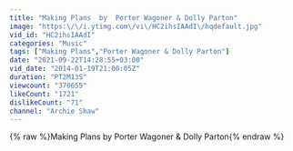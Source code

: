 ```yaml
---
title: "Making Plans  by  Porter Wagoner & Dolly Parton"
image: "https:\/\/i.ytimg.com\/vi\/HC2ihsIAAdI\/hqdefault.jpg"
vid_id: "HC2ihsIAAdI"
categories: "Music"
tags: ["Making Plans","Porter Wagoner & Dolly Parton"]
date: "2021-09-22T14:28:55+03:00"
vid_date: "2014-01-19T21:00:05Z"
duration: "PT2M13S"
viewcount: "370655"
likeCount: "1721"
dislikeCount: "71"
channel: "Archie Shaw"
---
```

{% raw %}Making Plans  by  Porter Wagoner &amp; Dolly Parton{% endraw %}
